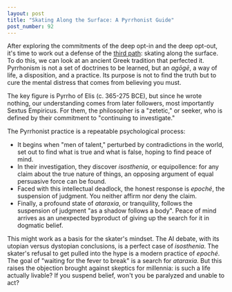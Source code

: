 ```yaml
---
layout: post
title: "Skating Along the Surface: A Pyrrhonist Guide"
post_number: 92
---
```


After exploring the commitments of the deep opt-in and the deep opt-out, it's time to work out a defense of the [third path](/post-63): skating along the surface. To do this, we can look at an ancient Greek tradition that perfected it. Pyrrhonism is not a set of doctrines to be learned, but an *agōgē*, a way of life, a disposition, and a practice. Its purpose is not to find the truth but to cure the mental distress that comes from believing you must.

The key figure is Pyrrho of Elis (c. 365-275 BCE), but since he wrote nothing, our understanding comes from later followers, most importantly Sextus Empiricus. For them, the philosopher is a "zetetic," or seeker, who is defined by their commitment to "continuing to investigate."

The Pyrrhonist practice is a repeatable psychological process:

- It begins when "men of talent," perturbed by contradictions in the world, set out to find what is true and what is false, hoping to find peace of mind.
- In their investigation, they discover *isosthenia*, or equipollence: for any claim about the true nature of things, an opposing argument of equal persuasive force can be found.
- Faced with this intellectual deadlock, the honest response is *epoché*, the suspension of judgment. You neither affirm nor deny the claim.
- Finally, a profound state of *ataraxia*, or tranquility, follows the suspension of judgment "as a shadow follows a body". Peace of mind arrives as an unexpected byproduct of giving up the search for it in dogmatic belief.

This might work as a basis for the skater's mindset. The AI debate, with its utopian versus dystopian conclusions, is a perfect case of *isosthenia*. The skater's refusal to get pulled into the hype is a modern practice of *epoché*. The goal of "waiting for the fever to break" is a search for *ataraxia*. But this raises the objection brought against skeptics for millennia: is such a life actually livable? If you suspend belief, won't you be paralyzed and unable to act?